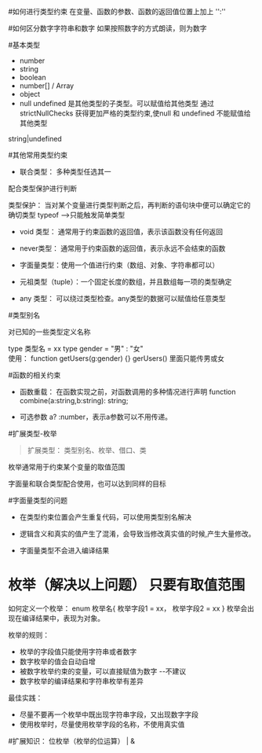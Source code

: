 #如何进行类型约束
在变量、函数的参数、函数的返回值位置上加上  '':''

#如何区分数字字符串和数字
如果按照数字的方式朗读，则为数字

#基本类型
- number
- string
- boolean
- number[] / Array<number>
- object
- null undefined    是其他类型的子类型。可以赋值给其他类型
通过 strictNullChecks 获得更加严格的类型约束,使null 和 undefined 不能赋值给其他类型

string|undefined

#其他常用类型约束
- 联合类型： 多种类型任选其一

配合类型保护进行判断

类型保护： 当对某个变量进行类型判断之后，再判断的语句块中便可以确定它的确切类型
typeof  -->只能触发简单类型

- void 类型： 通常用于约束函数的返回值，表示该函数没有任何返回

- never类型： 通常用于约束函数的返回值，表示永远不会结束的函数

- 字面量类型：使用一个值进行约束（数组、对象、字符串都可以）

- 元祖类型（tuple）：一个固定长度的数组，并且数组每一项的类型确定

- any 类型： 可以绕过类型检查。any类型的数据可以赋值给任意类型

#类型别名

对已知的一些类型定义名称

type 类型名 = xx   type gender = "男" : "女"  
使用： function getUsers(g:gender) {}   gerUsers()  里面只能传男或女

#函数的相关约束

- 函数重载： 在函数实现之前，对函数调用的多种情况进行声明
function combine(a:string,b:string): string;

- 可选参数   a? :number，表示a参数可以不用传递。

#扩展类型-枚举

> 扩展类型： 类型别名、枚举、借口、类

枚举通常用于约束某个变量的取值范围

字面量和联合类型配合使用，也可以达到同样的目标

#字面量类型的问题

- 在类型约束位置会产生重复代码，可以使用类型别名解决

- 逻辑含义和真实的值产生了混淆，会导致当修改真实值的时候,产生大量修改。

- 字面量类型不会进入编译结果

# 枚举（解决以上问题） 只要有取值范围

如何定义一个枚举： enum 枚举名{
                  枚举字段1 = xx，
                  枚举字段2 = xx
                }
枚举会出现在编译结果中，表现为对象。

枚举的规则：

- 枚举的字段值只能使用字符串或者数字
- 数字枚举的值会自动自增
- 被数字枚举约束的变量，可以直接赋值为数字  --不建议
- 数字枚举的编译结果和字符串枚举有差异

最佳实践：
- 尽量不要再一个枚举中既出现字符串字段，又出现数字字段
- 使用枚举时，尽量使用枚举字段的名称，不使用真实值

#扩展知识： 位枚举（枚举的位运算）  |  &





